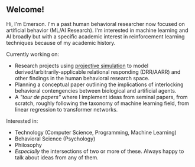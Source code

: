 <h2>Welcome!</h2>

<p>Hi, I'm Emerson. I'm a past human behavioral researcher now focused on artificial behavior (ML/AI Research). 
I'm interested in machine learning and AI broadly but with a specific academic interest in reinforcement learning techniques
because of my academic history.</p>

Currently working on:
- Research projects using <a href="https://github.com/emersonlebleu/PS_Model">projective simulation</a> to model derived/arbitrarily-applicable relational responding (DRR/AARR) and
other findings in the human behavioral research space.
- Planning a conceptual paper outlining the implications of interlocking behavioral contengencies between biological and
artificial agents.
- A <i>"tour de papers"</i> where I implement ideas from seminal papers, from scratch, roughly following the taxonomy of machine learning field, from linear regression to transformer networks.

Interested in:
- Technology (Computer Science, Programming, Machine Learning)
- Behavioral Science (Psychology)
- Philosophy
- <i>Especially</i> the intersections of two or more of these. Always happy to talk about ideas from any of them.
